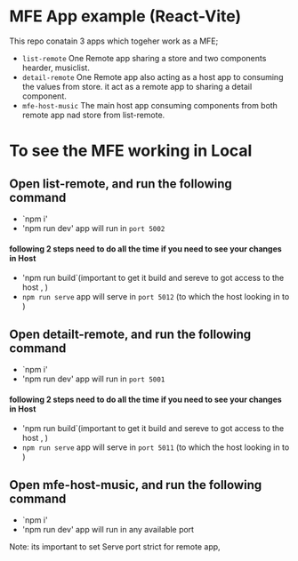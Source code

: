 # MFE App example (React-Vite) 

This repo conatain 3 apps which togeher work as a MFE;

* `list-remote` One Remote app sharing a store and two components hearder, musiclist.
*  `detail-remote` One Remote app  also acting as a host app to consuming the values from store. it act as a remote app to sharing a detail component.
*  `mfe-host-music` The main host app consuming components from both remote app nad store from list-remote.


# To see the MFE working in Local

 ## Open list-remote, and run the following command
* `npm i'
* 'npm run dev'  app will run in `port 5002`
#### following 2 steps need to do all the time if you need to see your changes in Host
* 'npm run build`(important to get it build and sereve to got access to the host ,  )
* `npm run serve`  app will serve in `port 5012` (to which the host looking in to )


 ## Open detailt-remote, and run the following command
* `npm i'
* 'npm run dev'  app will run in `port 5001`
#### following 2 steps need to do all the time if you need to see your changes in Host
* 'npm run build`(important to get it build and sereve to got access to the host ,  )
* `npm run serve`  app will serve in `port 5011` (to which the host looking in to )


 ## Open mfe-host-music, and run the following command
* `npm i'
* 'npm run dev'  app will run in any available port

Note: its important to set Serve port strict for remote app,
